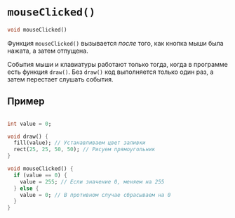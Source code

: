 # `mouseClicked()`

```dart
void mouseClicked()
```

Функция `mouseClicked()` вызывается _после_ того, как кнопка мыши была нажата, а затем отпущена.

События мыши и клавиатуры работают только тогда, когда в программе есть функция `draw()`. Без `draw()` код выполняется только один раз, а затем перестает слушать события.

## Пример

```dart

int value = 0;

void draw() {
  fill(value); // Устанавливаем цвет заливки
  rect(25, 25, 50, 50); // Рисуем прямоугольник
}

void mouseClicked() {
  if (value == 0) {
    value = 255; // Если значение 0, меняем на 255
  } else {
    value = 0; // В противном случае сбрасываем на 0
  }
}
```
